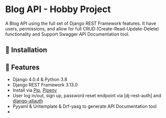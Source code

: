 # Blog API - Hobby Project

A Blog API using the full set of Django REST Framework features. It have users, permissions, and allow for full CRUD (Create-Read-Update-Delete) functionality and Support Swagger API Documentation tool. 

## 📖 Installation

## 🚀 Features

- Django 4.0.4 & Python 3.8
- Django REST Framework 3.13.0
- Install via [Pip](https://pypi.org/project/pip/), [Pipenv](https://pypi.org/project/pipenv/)
- User log in/out, sign up, password reset endpoint via [dj-rest-auth] and [django-allauth](https://github.com/pennersr/django-allauth)
- Pyyaml & Uritemplate & Drf-yasg to generate API Documentation tool
- 
